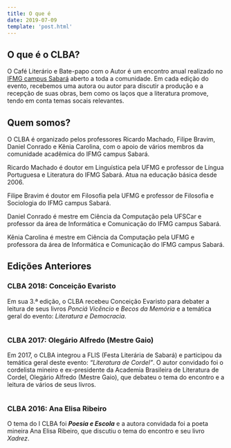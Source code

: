 ```yaml
---
title: O que é
date: 2019-07-09
template: 'post.html'
---
```


## O que é o CLBA?

O Café Literário e Bate-papo com o Autor é um encontro anual realizado no [IFMG campus Sabará](https://www.ifmg.edu.br/sabara) aberto a toda a comunidade. Em cada edição do evento, recebemos uma autora ou autor para discutir a produção e a recepção de suas obras, bem como os laços que a literatura promove, tendo em conta temas socais relevantes.

## Quem somos?

O CLBA é organizado pelos professores Ricardo Machado, Filipe Bravim, Daniel Conrado e Kênia Carolina, com o apoio de vários membros da comunidade acadêmica do IFMG campus Sabará. 

Ricardo Machado é doutor em Linguística pela UFMG e professor de Língua Portuguesa e Literatura do IFMG Sabará. Atua na educação básica desde 2006.

Filipe Bravim é doutor em Filosofia pela UFMG e professor de Filosofia e Sociologia do IFMG campus Sabará.

Daniel Conrado é mestre em Ciência da Computação pela UFSCar e professor da área de Informática e Comunicação do IFMG campus Sabará.

Kênia Carolina é mestre em Ciência da Computação pela UFMG e professora da área de Informática e Comunicação do IFMG campus Sabará.

## Edições Anteriores

### CLBA 2018: Conceição Evaristo

Em sua 3.ª edição, o CLBA recebeu Conceição Evaristo para debater a leitura de seus livros _Ponciá Vicêncio_ e _Becos da Memória_ e a temática geral do evento: _Literatura e Democracia_.

<div class="foto-gallery">
    <div>
        <img data-lazy="img/2018/DSC_4791.JPG">
    </div>
    <div>
        <img data-lazy="img/2018/DSC_4798.JPG">
    </div>
    <div>
        <img data-lazy="img/2018/DSC_4823.JPG">
    </div>
    <div>
        <img data-lazy="img/2018/DSC_4826.JPG">
    </div>
    <div>
        <img data-lazy="img/2018/DSC_4860.JPG">
    </div>
    <div>
        <img data-lazy="img/2018/DSC_4866.JPG">
    </div>
    <div>
        <img data-lazy="img/2018/DSC_4881.JPG">
    </div>
    <div>
        <img data-lazy="img/2018/DSC_4889.JPG">
    </div>
    <div>
        <img data-lazy="img/2018/DSC_4893.JPG">
    </div>
    <div>
        <img data-lazy="img/2018/DSC_4894.JPG">
    </div>
    <div>
        <img data-lazy="img/2018/DSC_4906.JPG">
    </div>
    <div>
        <img data-lazy="img/2018/DSC_4907.JPG">
    </div>
    <div>
        <img data-lazy="img/2018/DSC_4908.JPG">
    </div>
    <div>
        <img data-lazy="img/2018/DSC_4919.JPG">
    </div>
    <div>
        <img data-lazy="img/2018/DSC_4935.JPG">
    </div>
    <div>
        <img data-lazy="img/2018/DSC_4954.JPG">
    </div>
    <div>
        <img data-lazy="img/2018/DSC_4963.JPG">
    </div>
    <div>
        <img data-lazy="img/2018/DSC_4975.JPG">
    </div>
    <div>
        <img data-lazy="img/2018/ce1.jpg">
    </div>
    <div>
        <img data-lazy="img/2018/ce2.jpg">
    </div>
</div>

### CLBA 2017: Olegário Alfredo (Mestre Gaio)

Em 2017, o CLBA integrou a FLIS (Festa Literária de Sabará) e participou da temática geral deste evento: _“Literatura de Cordel”_. O autor convidado foi o cordelista mineiro e ex-presidente da Academia Brasileira de Literatura de Cordel, Olegário Alfredo (Mestre Gaio), que debateu o tema do encontro e a leitura de vários de seus livros.

<div class="foto-gallery">
    <div>
        <img data-lazy="img/2017/olegario1.jpg">
    </div>
    <div>
        <img data-lazy="img/2017/olegario2.jpg">
    </div>
    <div>
        <img data-lazy="img/2017/olegario3.jpg">
    </div>
    <div>
        <img data-lazy="img/2017/olegario4.jpg">
    </div>
    <div>
        <img data-lazy="img/2017/olegario5.jpg">
    </div>
</div>

### CLBA 2016: Ana Elisa Ribeiro

O tema do I CLBA foi **_Poesia e Escola_** e a autora convidada foi a poeta mineira Ana Elisa Ribeiro, que discutiu o tema do encontro e seu livro _Xadrez_.

<div class="foto-gallery">
    <div>
        <img data-lazy="img/2016/ana1.jpg">
    </div>
    <div>
        <img data-lazy="img/2016/ana2.jpg">
    </div>
    <div>
        <img data-lazy="img/2016/ana3.jpg">
    </div>
    <div>
        <img data-lazy="img/2016/ana4.jpg">
    </div>
    <div>
        <img data-lazy="img/2016/ana5.jpg">
    </div>
    <div>
        <img data-lazy="img/2016/ana6.jpg">
    </div>
</div>